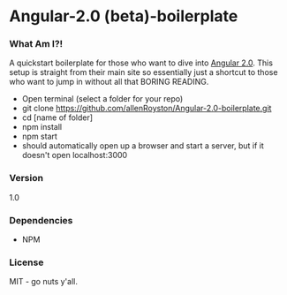 # Angular-2.0 (beta)-boilerplate


### What Am I?!
A quickstart boilerplate for those who want to dive into [Angular 2.0](https://angular.io/docs/ts/latest/quickstart.html).  This setup is straight from their main site so essentially just a shortcut to those who want to jump in without all that BORING READING.
  - Open terminal (select a folder for your repo)
  - git clone https://github.com/allenRoyston/Angular-2.0-boilerplate.git
  - cd [name of folder]
  - npm install
  - npm start
  - should automatically open up a browser and start a server, but if it doesn't open localhost:3000
  

### Version
1.0


### Dependencies
- NPM



### License
MIT - go nuts y'all.
